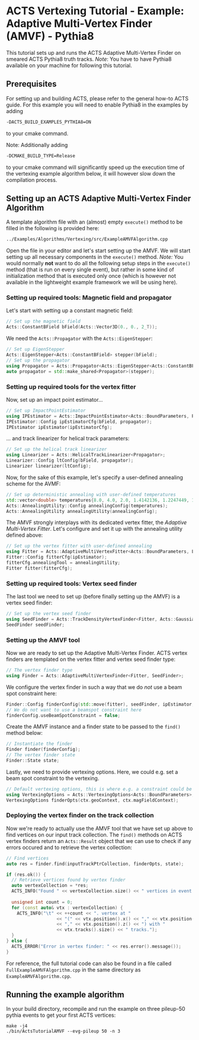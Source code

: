 # ACTS Vertexing Tutorial - Example: Adaptive Multi-Vertex Finder (AMVF) - Pythia8
This tutorial sets up and runs the ACTS Adaptive Multi-Vertex Finder on smeared ACTS Pythia8 truth tracks.
*Note*: You have to have Pythia8 available on your machine for following this tutorial.
## Prerequisites
For setting up and building ACTS, please refer to the general how-to ACTS guide. For this example you will need to enable Pythia8 in the examples by adding
```bash
-DACTS_BUILD_EXAMPLES_PYTHIA8=ON
```
to your cmake command.

Note: Additionally adding
```bash
-DCMAKE_BUILD_TYPE=Release
```
to your cmake command will significantly speed up the execution time of the vertexing example algorithm below, it will however slow down the compilation process.

## Setting up an ACTS Adaptive Multi-Vertex Finder Algorithm

A template algorithm file with an (almost) empty ```execute()``` method to be filled in the following is provided here:
```bash
../Examples/Algorithms/Vertexing/src/ExampleAMVFAlgorithm.cpp
```
Open the file in your editor and let's start setting up the AMVF. We will start setting up all necessary components in the ```execute()``` method.
*Note:* You would normally **not** want to do all the following setup steps in the ```execute()``` method (that is run on every single event), but rather in some kind of initialization method that is executed only once (which is however not available in the lightweight example framework we will be using here).

### Setting up required tools: Magnetic field and propagator
Let's start with setting up a constant magnetic field:
```cpp
// Set up the magnetic field
Acts::ConstantBField bField(Acts::Vector3D(0., 0., 2_T));
```
We need the ```Acts::Propagator``` with the ```Acts::EigenStepper```:
```cpp
// Set up EigenStepper
Acts::EigenStepper<Acts::ConstantBField> stepper(bField);
// Set up the propagator
using Propagator = Acts::Propagator<Acts::EigenStepper<Acts::ConstantBField>>;
auto propagator = std::make_shared<Propagator>(stepper);
```
### Setting up required tools for the vertex fitter
Now, set up an impact point estimator...
```cpp
// Set up ImpactPointEstimator
using IPEstimator = Acts::ImpactPointEstimator<Acts::BoundParameters, Propagator>;
IPEstimator::Config ipEstimatorCfg(bField, propagator);
IPEstimator ipEstimator(ipEstimatorCfg);
```
... and track linearizer for helical track parameters:
```cpp
// Set up the helical track linearizer
using Linearizer = Acts::HelicalTrackLinearizer<Propagator>;
Linearizer::Config ltConfig(bField, propagator);
Linearizer linearizer(ltConfig);
```
Now, for the sake of this example, let's specify a user-defined annealing scheme for the AVMF:
```cpp
// Set up deterministic annealing with user-defined temperatures
std::vector<double> temperatures{8.0, 4.0, 2.0, 1.4142136, 1.2247449, 1.0};
Acts::AnnealingUtility::Config annealingConfig(temperatures);
Acts::AnnealingUtility annealingUtility(annealingConfig);
```
The AMVF strongly interplays with its dedicated vertex fitter, the *Adaptive Multi-Vertex Fitter*. Let's configure and set it up with the annealing utility defined above:
```cpp
// Set up the vertex fitter with user-defined annealing
using Fitter = Acts::AdaptiveMultiVertexFitter<Acts::BoundParameters, Linearizer>;
Fitter::Config fitterCfg(ipEstimator);
fitterCfg.annealingTool = annealingUtility;
Fitter fitter(fitterCfg);
```
### Setting up required tools: Vertex seed finder
The last tool we need to set up (before finally setting up the AMVF) is a vertex seed finder:
```cpp
// Set up the vertex seed finder
using SeedFinder = Acts::TrackDensityVertexFinder<Fitter, Acts::GaussianTrackDensity>;
SeedFinder seedFinder;
```
### Setting up the AMVF tool
Now we are ready to set up the Adaptive Multi-Vertex Finder. ACTS vertex finders are templated on the vertex fitter and vertex seed finder type:
```cpp
// The vertex finder type
using Finder = Acts::AdaptiveMultiVertexFinder<Fitter, SeedFinder>;
```
We configure the vertex finder in such a way that we do *not* use a beam spot constraint here:
```cpp
Finder::Config finderConfig(std::move(fitter), seedFinder, ipEstimator, linearizer);
// We do not want to use a beamspot constraint here
finderConfig.useBeamSpotConstraint = false;
```
Create the AMVF instance and a finder state to be passed to the ```find()``` method below:
```cpp
// Instantiate the finder 
Finder finder(finderConfig);
// The vertex finder state
Finder::State state;
```
Lastly, we need to provide vertexing options. Here, we could e.g. set a beam spot constraint to the vertexing.
```cpp
// Default vertexing options, this is where e.g. a constraint could be set
using VertexingOptions = Acts::VertexingOptions<Acts::BoundParameters>;
VertexingOptions finderOpts(ctx.geoContext, ctx.magFieldContext);
 ```
 ### Deploying the vertex finder on the track collection
 Now we're ready to actually use the AMVF tool that we have set up above to find vertices on our input track collection. The ```find()``` methods on ACTS vertex finders return an ```Acts::Result``` object that we can use to check if any errors occured and to retrieve the vertex collection:
```cpp
// Find vertices
auto res = finder.find(inputTrackPtrCollection, finderOpts, state);

if (res.ok()) {
  // Retrieve vertices found by vertex finder
  auto vertexCollection = *res;
  ACTS_INFO("Found " << vertexCollection.size() << " vertices in event.");
  
  unsigned int count = 0;
  for (const auto& vtx : vertexCollection) {
    ACTS_INFO("\t" << ++count << ". vertex at "
                   << "(" << vtx.position().x() << "," << vtx.position().y()
                   << "," << vtx.position().z() << ") with "
                   << vtx.tracks().size() << " tracks.");
  }
} else {
  ACTS_ERROR("Error in vertex finder: " << res.error().message());
}
```
 For reference, the full tutorial code can also be found in a file called ```FullExampleAMVFAlgorithm.cpp``` in the same directory as ```ExampleAMVFAlgorithm.cpp```.
 ## Running the example algorithm
 In your build directory, recompile and run the example on three pileup-50 pythia events to get your first ACTS vertices:
```
make -j4
./bin/ActsTutorialAMVF --evg-pileup 50 -n 3
```